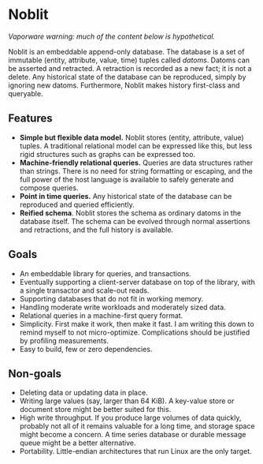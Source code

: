 # Noblit

*Vaporware warning: much of the content below is hypothetical.*

Noblit is an embeddable append-only database. The database is a set of immutable
(entity, attribute, value, time) tuples called *datoms*. Datoms can be asserted
and retracted. A retraction is recorded as a new fact; it is not a delete. Any
historical state of the database can be reproduced, simply by ignoring new
datoms. Furthermore, Noblit makes history first-class and queryable.

## Features

 * **Simple but flexible data model.**
   Noblit stores (entity, attribute, value) tuples. A traditional relational
   model can be expressed like this, but less rigid structures such as graphs
   can be expressed too.
 * **Machine-friendly relational queries.** Queries are data structures rather
   than strings. There is no need for string formatting or escaping, and the
   full power of the host language is available to safely generate and compose
   queries.
 * **Point in time queries.**
   Any historical state of the database can be reproduced and queried
   efficiently.
 * **Reified schema**.
   Noblit stores the schema as ordinary datoms in the database itself.
   The schema can be evolved through normal assertions and retractions,
   and the full history is available.

## Goals

 * An embeddable library for queries, and transactions.
 * Eventually supporting a client-server database on top of the library, with a
   single transactor and scale-out reads.
 * Supporting databases that do not fit in working memory.
 * Handling moderate write workloads and moderately sized data.
 * Relational queries in a machine-first query format.
 * Simplicity. First make it work, then make it fast. I am writing this down to
   remind myself to not micro-optimize. Complications should be justified by
   profiling measurements.
 * Easy to build, few or zero dependencies.

## Non-goals

 * Deleting data or updating data in place.
 * Writing large values (say, larger than 64 KiB). A key-value store or document
   store might be better suited for this.
 * High write throughput. If you produce large volumes of data quickly, probably
   not all of it remains valuable for a long time, and storage space might
   become a concern. A time series database or durable message queue might be
   a better alternative.
 * Portability. Little-endian architectures that run Linux are the only target.
